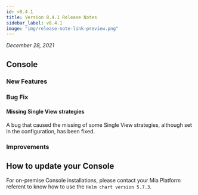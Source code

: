 ```yaml
---
id: v8.4.1
title: Version 8.4.1 Release Notes
sidebar_label: v8.4.1
image: "img/release-note-link-preview.png"
---
```


_December 28, 2021_

## Console

### New Features



### Bug Fix

#### Missing Single View strategies

A bug that caused the missing of some Single View strategies, although set in the configuration, has been fixed.

### Improvements



## How to update your Console

For on-premise Console installations, please contact your Mia Platform referent to know how to use the `Helm chart version 5.7.3`.
